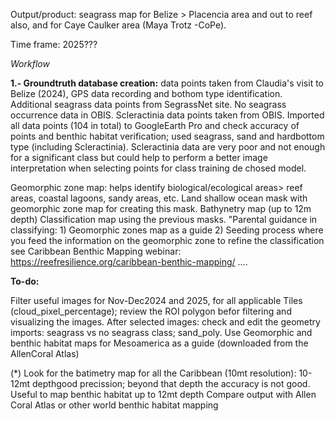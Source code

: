 Output/product: seagrass map for Belize > Placencia area and out to reef also, and for Caye Caulker area (Maya Trotz -CoPe).

Time frame: 2025???


_Workflow_

**1.- Groundtruth database creation:** data points taken from Claudia's visit to Belize (2024), GPS data recording and bothom type identification. Additional seagrass data points from SegrassNet site. No seagrass occurrence data in OBIS. Scleractinia data points taken from OBIS. Imported all data points (104 in total) to GoogleEarth Pro and check accuracy of points and benthic habitat verification; used seagrass, sand and hardbottom type (including Scleractinia). Scleractinia data are very poor and not enough for a significant class but could help to perform a better image interpretation when selecting points for class training de chosed model. 

Geomorphic zone map: helps identify biological/ecological areas> reef areas, coastal lagoons, sandy areas, etc. Land shallow ocean mask with geomorphic zone map for creating this mask.
Bathynetry map (up to 12m depth)
Classification map using the previous masks. "Parental guidance in classifying: 1) Geomorphic zones map as a guide 2) Seeding process where you feed the information on the geomorphic zone to refine the classification
see Caribbean Benthic Mapping webinar: https://reefresilience.org/caribbean-benthic-mapping/
....

**To-do:**

Filter useful images for Nov-Dec2024 and 2025, for all applicable Tiles (cloud_pixel_percentage); review the ROI polygon befor filtering and visualizing the images.
After selected images: check and edit the geometry imports: seagrass vs no seagrass class; sand_poly. Use Geomorphic and benthic habitat maps for Mesoamerica as a guide (downloaded from the AllenCoral Atlas)

(*) Look for the batimetry map for all the Caribbean (10mt resolution): 10-12mt depthgood precission; beyond that depth the accuracy is not good. Useful to map benthic habitat up to 12mt depth
Compare output with Allen Coral Atlas or other world benthic habitat mapping 





